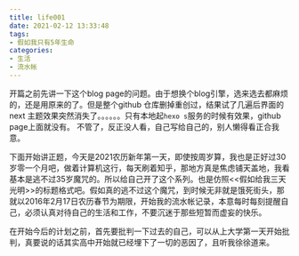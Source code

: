 ```yaml
---
title: life001
date: 2021-02-12 13:33:48
tags:
- 假如我只有5年生命
categories:
- 生活
- 流水帐
---
```


开篇之前先讲一下这个blog page的问题。由于想换个blog引擎，选来选去都麻烦的，还是用原来的了。但是整个github 仓库删掉重创过，结果试了几遍后界面的next 主题效果突然消失了。。。。。。只有本地起`hexo s`服务的时候有效果，github page上面就没有。 不管了，反正没人看，自己写给自己的，别人懒得看正合我意。
<!--more-->

下面开始讲正题，今天是2021农历新年第一天，即使按周岁算，我也是正好过30岁零一个月吧，做着计算机这行，每天刷着知乎，那地方真是焦虑铺天盖地，我看基本是逃不过35岁魔咒的。所以给自己开了这个系列。也是仿照<<假如给我三天光明>>的标题格式吧。假如真的逃不过这个魔咒，到时候无非就是饿死街头，那就以2016年2月17日农历春节为期限，开始我的流水帐记录，本意每时每刻提醒自己，必须认真对待自己的生活和工作，不要沉迷于那些短暂而虚妄的快乐。

在开始今后的计划之前，首先要批判一下过去的自己，可以从上大学第一天开始批判，真要说的话其实高中开始就已经埋下了一切的恶因了，且听我徐徐道来。
